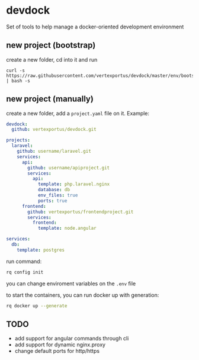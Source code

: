# devdock
Set of tools to help manage a docker-oriented development environment

## new project (bootstrap)

create a new folder, cd into it and run

```
curl -s https://raw.githubusercontent.com/vertexportus/devdock/master/env/bootstrap.sh | bash -s
```

## new project (manually)

create a new folder, add a `project.yaml` file on it. Example:

```yaml
devdock:
  github: vertexportus/devdock.git

projects:
  laravel:
    github: username/laravel.git
    services:
      api:
        github: username/apiproject.git
        services:
          api:
            template: php.laravel.nginx
            database: db
            env_files: true
            ports: true
      frontend:
        github: vertexportus/frontendproject.git
        services:
          frontend:
            template: node.angular

services:
  db:
    template: postgres
```

run command:
```bash
rq config init
```

you can change enviroment variables on the `.env` file

to start the containers, you can run docker up with generation:

```bash
rq docker up --generate
```

## TODO

- add support for angular commands through cli
- add support for dynamic nginx.proxy
- change default ports for http/https
